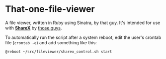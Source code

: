 That-one-file-viewer
====================

A file viewer, written in Ruby using Sinatra, by that guy. It's intended for use with **[ShareX](http://getsharex.com/)** by [those guys](https://github.com/ShareX).

To automatically run the script after a system reboot, edit the user's crontab file (`crontab -e`) and add something like this:
````
@reboot ~/src/fileviewer/sharex_control.sh start
````
